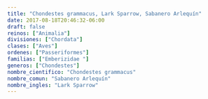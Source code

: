 ```yaml
---
title: "Chondestes grammacus, Lark Sparrow, Sabanero Arlequín"
date: 2017-08-18T20:46:32-06:00
draft: false
reinos: ["Animalia"]
divisiones: ["Chordata"]
clases: ["Aves"]
ordenes: ["Passeriformes"]
familias: ["Emberizidae "]
generos: ["Chondestes"]
nombre_cientifico: "Chondestes grammacus"
nombre_comun: "Sabanero Arlequín"
nombre_ingles: "Lark Sparrow"
---
```

